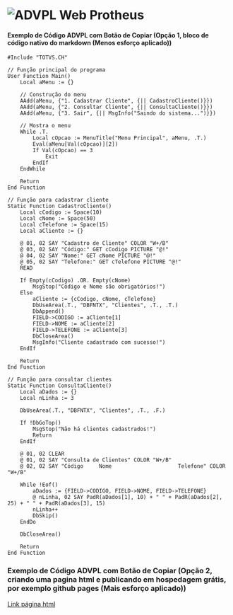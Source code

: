 # ![ADVPL Web Protheus](https://drive.google.com/uc?export=view&id=1j7DlkhrP2i3ocKsC5bQn_0ZAw6zrPIj6)

#### Exemplo de Código ADVPL com Botão de Copiar (Opção 1, bloco de código nativo do markdown (Menos esforço aplicado))

```
#Include "TOTVS.CH"

// Função principal do programa
User Function Main()
    Local aMenu := {}
    
    // Construção do menu
    AAdd(aMenu, {"1. Cadastrar Cliente", {|| CadastroCliente()}})
    AAdd(aMenu, {"2. Consultar Cliente", {|| ConsultaCliente()}})
    AAdd(aMenu, {"3. Sair", {|| MsgInfo("Saindo do sistema...")}})
    
    // Mostra o menu
    While .T.
        Local cOpcao := MenuTitle("Menu Principal", aMenu, .T.)
        Eval(aMenu[Val(cOpcao)][2])
        If Val(cOpcao) == 3
            Exit
        EndIf
    EndWhile
    
    Return
End Function

// Função para cadastrar cliente
Static Function CadastroCliente()
    Local cCodigo := Space(10)
    Local cNome := Space(50)
    Local cTelefone := Space(15)
    Local aCliente := {}
    
    @ 01, 02 SAY "Cadastro de Cliente" COLOR "W+/B"
    @ 03, 02 SAY "Código:" GET cCodigo PICTURE "@!"
    @ 04, 02 SAY "Nome:" GET cNome PICTURE "@!"
    @ 05, 02 SAY "Telefone:" GET cTelefone PICTURE "@!"
    READ
    
    If Empty(cCodigo) .OR. Empty(cNome)
        MsgStop("Código e Nome são obrigatórios!")
    Else
        aCliente := {cCodigo, cNome, cTelefone}
        DbUseArea(.T., "DBFNTX", "Clientes", .T., .T.)
        DbAppend()
        FIELD->CODIGO := aCliente[1]
        FIELD->NOME := aCliente[2]
        FIELD->TELEFONE := aCliente[3]
        DbCloseArea()
        MsgInfo("Cliente cadastrado com sucesso!")
    EndIf
    
    Return
End Function

// Função para consultar clientes
Static Function ConsultaCliente()
    Local aDados := {}
    Local nLinha := 3
    
    DbUseArea(.T., "DBFNTX", "Clientes", .T., .F.)
    
    If !DbGoTop()
        MsgStop("Não há clientes cadastrados!")
        Return
    EndIf
    
    @ 01, 02 CLEAR
    @ 01, 02 SAY "Consulta de Clientes" COLOR "W+/B"
    @ 02, 02 SAY "Código     Nome                     Telefone" COLOR "W+/B"
    
    While !Eof()
        aDados := {FIELD->CODIGO, FIELD->NOME, FIELD->TELEFONE}
        @ nLinha, 02 SAY PadR(aDados[1], 10) + " " + PadR(aDados[2], 25) + " " + PadR(aDados[3], 15)
        nLinha++
        DbSkip()
    EndDo
    
    DbCloseArea()
    
    Return
End Function
```

### Exemplo de Código ADVPL com Botão de Copiar (Opção 2, criando uma pagina html e publicando em hospedagem grátis, por exemplo github pages (Mais esforço aplicado))

<a href="">Link página html</a>

